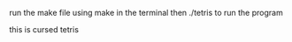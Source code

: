 run the make file using make in the terminal
then ./tetris to run the program

this is cursed tetris
